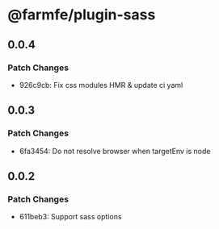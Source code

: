 # @farmfe/plugin-sass

## 0.0.4

### Patch Changes

- 926c9cb: Fix css modules HMR & update ci yaml

## 0.0.3

### Patch Changes

- 6fa3454: Do not resolve browser when targetEnv is node

## 0.0.2

### Patch Changes

- 611beb3: Support sass options
